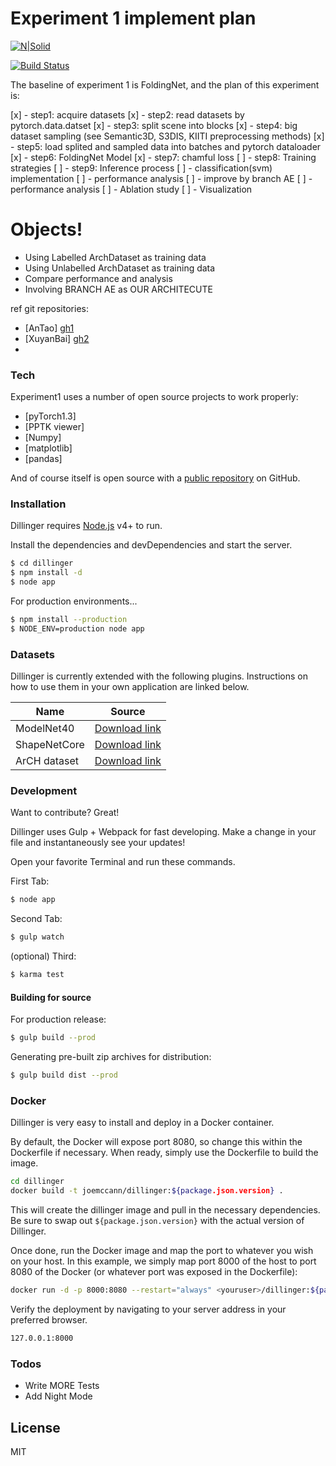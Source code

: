 # Experiment 1 implement plan

[![N|Solid](https://cldup.com/dTxpPi9lDf.thumb.png)](https://nodesource.com/products/nsolid)

[![Build Status](https://travis-ci.org/joemccann/dillinger.svg?branch=master)](https://travis-ci.org/joemccann/dillinger)

The baseline of experiment 1 is FoldingNet, and the plan of this experiment is:

  [x] - step1: acquire datasets
  [x] - step2: read datasets by pytorch.data.datset
  [x] - step3: split scene into blocks
  [x] - step4: big dataset sampling (see Semantic3D, S3DIS, KIITI preprocessing methods)
  [x] - step5: load splited and sampled data into batches and pytorch dataloader
  [x] - step6: FoldingNet Model
  [x] - step7: chamful loss
  [ ] - step8: Training strategies
  [ ] - step9: Inference process
  [ ] - classification(svm) implementation
  [ ] - performance analysis
  [ ] - improve by branch AE
  [ ] - performance analysis
  [ ] - Ablation study
  [ ] - Visualization

# Objects!

  - Using Labelled ArchDataset as training data
  - Using Unlabelled ArchDataset as training data
  - Compare performance and analysis
  - Involving BRANCH AE as OUR ARCHITECUTE


ref git repositories:
  - [AnTao] [gh1]
  - [XuyanBai] [gh2]
  - 

### Tech

Experiment1 uses a number of open source projects to work properly:

* [pyTorch1.3] 
* [PPTK viewer] 
* [Numpy] 
* [matplotlib] 
* [pandas] 

And of course itself is open source with a [public repository][gh3]
 on GitHub.

### Installation

Dillinger requires [Node.js](https://nodejs.org/) v4+ to run.

Install the dependencies and devDependencies and start the server.

```sh
$ cd dillinger
$ npm install -d
$ node app
```

For production environments...

```sh
$ npm install --production
$ NODE_ENV=production node app
```

### Datasets

Dillinger is currently extended with the following plugins. Instructions on how to use them in your own application are linked below.

| Name | Source |
| ------ | ------ |
| ModelNet40 | [Download link][ds1] |
| ShapeNetCore | [Download link][ds2] |
| ArCH dataset | [Download link][ds3] |


### Development

Want to contribute? Great!

Dillinger uses Gulp + Webpack for fast developing.
Make a change in your file and instantaneously see your updates!

Open your favorite Terminal and run these commands.

First Tab:
```sh
$ node app
```

Second Tab:
```sh
$ gulp watch
```

(optional) Third:
```sh
$ karma test
```
#### Building for source
For production release:
```sh
$ gulp build --prod
```
Generating pre-built zip archives for distribution:
```sh
$ gulp build dist --prod
```
### Docker
Dillinger is very easy to install and deploy in a Docker container.

By default, the Docker will expose port 8080, so change this within the Dockerfile if necessary. When ready, simply use the Dockerfile to build the image.

```sh
cd dillinger
docker build -t joemccann/dillinger:${package.json.version} .
```
This will create the dillinger image and pull in the necessary dependencies. Be sure to swap out `${package.json.version}` with the actual version of Dillinger.

Once done, run the Docker image and map the port to whatever you wish on your host. In this example, we simply map port 8000 of the host to port 8080 of the Docker (or whatever port was exposed in the Dockerfile):

```sh
docker run -d -p 8000:8080 --restart="always" <youruser>/dillinger:${package.json.version}
```

Verify the deployment by navigating to your server address in your preferred browser.

```sh
127.0.0.1:8000
```


### Todos

 - Write MORE Tests
 - Add Night Mode

License
----

MIT


   [gh1]: https://github.com/AnTao97/UnsupervisedPointCloudReconstruction
   [gh2]: https://github.com/XuyangBai/FoldingNet/blob/master/visualize.py
   [gh3]: https://github.com/bulletPr/Unsupervised-learning-on-LoD3-building-point-cloud/tree/develop
   [ds1]: https://modelnet.cs.princeton.edu/
   [ds2]: https://github.com/AnTao97/PointCloudDatasets
   [ds3]: http://archdataset.polito.it/download/
